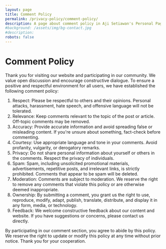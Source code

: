 ```yaml
---
layout: page
title: Comment Policy
permalink: /privacy-policy/comment-policy/
description: A page about comment policy in Aji Setiawan's Personal Page
#background: /assets/img/bg-contact.jpg
#description: 
robots: false
---
```





# Comment Policy
Thank you for visiting our website and participating in our community. We value open discussion and encourage constructive dialogue. To ensure a positive and respectful environment for all users, we have established the following comment policy:

1. Respect: Please be respectful to others and their opinions. Personal attacks, harassment, hate speech, and offensive language will not be tolerated.
2. Relevance: Keep comments relevant to the topic of the post or article. Off-topic comments may be removed. 
3. Accuracy: Provide accurate information and avoid spreading false or misleading content. If you're unsure about something, fact-check before commenting.
4. Courtesy: Use appropriate language and tone in your comments. Avoid profanity, vulgarity, or derogatory remarks.
5. Privacy: Do not share personal information about yourself or others in the comments. Respect the privacy of individuals.
6. Spam: Spam, including unsolicited promotional materials, advertisements, repetitive posts, and irrelevant links, is strictly prohibited. Comments that appear to be spam will be deleted.
7. Moderation: Comments are subject to moderation. We reserve the right to remove any comments that violate this policy or are otherwise deemed inappropriate.
8. Ownership: By submitting a comment, you grant us the right to use, reproduce, modify, adapt, publish, translate, distribute, and display it in any form, media, or technology.
9. Feedback: We welcome constructive feedback about our content and website. If you have suggestions or concerns, please contact us directly.


By participating in our comment section, you agree to abide by this policy. We reserve the right to update or modify this policy at any time without prior notice. Thank you for your cooperation.
